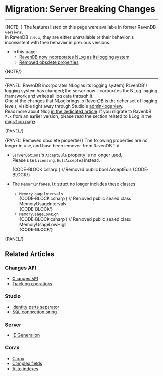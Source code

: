 # Migration: Server Breaking Changes
---

{NOTE: }
The features listed on this page were available in former RavenDB versions.  
In RavenDB `7.0.x`, they are either unavailable or their behavior is inconsistent 
with their behavior in previous versions.  

* In this page:  
   * [RavenDB now incorporates NLog as its logging system](../../migration/server/server-breaking-changes#ravendb-incorporates-nlog-as-its-logging-system)  
   * [Removed obsolete properties](../../migration/server/server-breaking-changes#removed-obsolete-properties)  

{NOTE/}

---

{PANEL: RavenDB incorporates NLog as its logging system}
RavenDB's logging system has changed; the server now incorporates the 
NLog logging framework and writes all log data through it.  
One of the changes that NLog brings to RavenDB is the richer set 
of logging levels, visible right away through Studio's [admin-logs view](../../studio/server/debug/admin-logs).  
Read more about Nlog [in the dedicated article](../../server/troubleshooting/logging).
If you migrate to RavenDB `7.x` from an earlier version, please 
read the section related to NLog in the [migration page](../../migration/server/data-migration).  

{PANEL/}

{PANEL: Removed obsolete properties}
The following properties are no longer in use, and have been removed from RavenDB `7.0`.  

* `ServerOptions`'s `AcceptEula` property is no longer used,  
  Please use `Licensing.EulaAccepted` instead.  

     {CODE-BLOCK:csharp }
     // Removed 
public bool AcceptEula
     {CODE-BLOCK/}

* The `MemoryInfoResult` struct no longer includes these classes:  
   - `MemoryUsageIntervals`  
     {CODE-BLOCK:csharp }
     // Removed 
public sealed class MemoryUsageIntervals  
     {CODE-BLOCK/}
   - `MemoryUsageLowHigh`  
     {CODE-BLOCK:csharp }
     // Removed 
public sealed class MemoryUsageLowHigh  
     {CODE-BLOCK/}

{PANEL/}

## Related Articles

### Changes API
- [Changes API](../../client-api/changes/what-is-changes-api)  
- [Tracking operations](../../client-api/changes/how-to-subscribe-to-operation-changes)  

### Studio
- [Identity parts separator](../../studio/server/client-configuration#set-the-client-configuration-(server-wide))  
- [SQL connection string](../../studio/database/tasks/import-data/import-from-sql#create-a-new-import-configuration)  

### Server
- [ID Generation](../../server/kb/document-identifier-generation#id-generation-by-server)

### Corax
- [Corax](../../indexes/search-engine/corax)  
- [Complex fields](../../indexes/search-engine/corax#handling-of-complex-json-objects)  
- [Auto indexes](../../indexes/search-engine/corax#if-corax-encounters-a-complex-property-while-indexing)  
